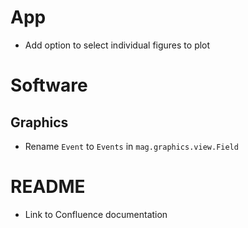 # App

- Add option to select individual figures to plot

# Software

## Graphics

- Rename `Event` to `Events` in `mag.graphics.view.Field`

# README

- Link to Confluence documentation
